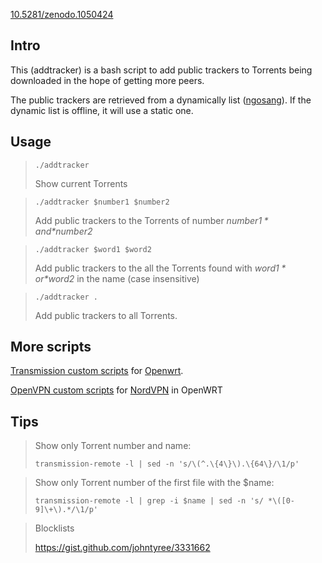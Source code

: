 
[10.5281/zenodo.1050424](https://doi.org/10.5281/zenodo.1050424)

## Intro
This (addtracker) is a bash script to add public trackers to Torrents being downloaded in the hope of getting more peers.

The public trackers are retrieved from a dynamically list ([ngosang](https://github.com/ngosang/trackerslist)). If the dynamic list is offline, it will use a static one.

## Usage

> ```./addtracker```
>
> Show current Torrents

> ```./addtracker $number1 $number2```
>
> Add public trackers to the Torrents of number *$number1* and *$number2*


> ```./addtracker $word1 $word2```
>
> Add public trackers to the all the Torrents found with *$word1* or *$word2* in the name (case insensitive)

>```./addtracker .```
>
> Add public trackers to all Torrents.


## More scripts

[Transmission custom scripts](../../tree/transmission) for [Openwrt](http://www.openwrt.org).

[OpenVPN custom scripts](../../tree/nordvpn/) for [NordVPN](https://ref.nordvpn.com/?id=69780735) in OpenWRT


## Tips

> Show only Torrent number and name:
>
> ```transmission-remote -l | sed -n 's/\(^.\{4\}\).\{64\}/\1/p'```

> Show only Torrent number of the first file with the $name:
>
> ```transmission-remote -l | grep -i $name | sed -n 's/ *\([0-9]\+\).*/\1/p'```

> Blocklists
>
> https://gist.github.com/johntyree/3331662
